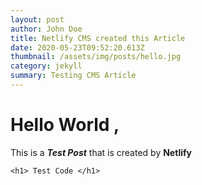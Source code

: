 ```yaml
---
layout: post
author: John Doe
title: Netlify CMS created this Article
date: 2020-05-23T09:52:20.613Z
thumbnail: /assets/img/posts/hello.jpg
category: jekyll
summary: Testing CMS Article
---
```

# Hello World ,

This is a ***Test Post*** that is created by **Netlify**

```
<h1> Test Code </h1>
```